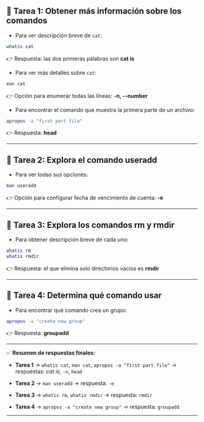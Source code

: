 
## 🔹 Tarea 1: Obtener más información sobre los comandos

- Para ver descripción breve de `cat`:
    

```bash
whatis cat
```

👉 Respuesta: las dos primeras palabras son **cat is**

- Para ver más detalles sobre `cat`:
    

```bash
man cat
```

👉 Opción para enumerar todas las líneas: **-n, --number**

- Para encontrar el comando que muestra la primera parte de un archivo:
    

```bash
apropos -a "first part file"
```

👉 Respuesta: **head**

---

## 🔹 Tarea 2: Explora el comando useradd

- Para ver todas sus opciones:
    

```bash
man useradd
```

👉 Opción para configurar fecha de vencimiento de cuenta: **-e**

---

## 🔹 Tarea 3: Explora los comandos rm y rmdir

- Para obtener descripción breve de cada uno:
    

```bash
whatis rm
whatis rmdir
```

👉 Respuesta: el que elimina solo directorios vacíos es **rmdir**

---

## 🔹 Tarea 4: Determina qué comando usar

- Para encontrar qué comando crea un grupo:
    

```bash
apropos -a "create new group"
```

👉 Respuesta: **groupadd**

---

✅ **Resumen de respuestas finales:**

- **Tarea 1** → `whatis cat`, `man cat`, `apropos -a "first part file"` → respuestas: _cat is_, `-n`, `head`
    
- **Tarea 2** → `man useradd` → respuesta: `-e`
    
- **Tarea 3** → `whatis rm`, `whatis rmdir` → respuesta: `rmdir`
    
- **Tarea 4** → `apropos -a "create new group"` → respuesta: `groupadd`
    

---
